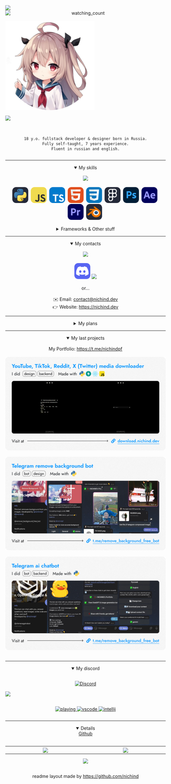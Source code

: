 <!-- HEY! You are free to use this layout, and i would be wery happy if you keep "readme layout made by https://github.com/nichind" in it ^_^ -->

<div align="center" class="head-me" style="display: flex; flex-flow: column wrap;">
	<img src="https://api.statusbadges.me/badge/status/301035790891352076"/> <img src="https://komarev.com/ghpvc/?username=nichind&color=9963B3" alt="watching_count" /><br>
	<img src="/assets/img/emoji.png" width="280" height="280"/>
	<br>
	<img src="https://raw.githubusercontent.com/nichind/nichind/dd073285c74006a8a95048c2eb528b50dfa91730/assets/img/Hi%2C%20my%20name%20is%20nichind.svg"/>
	<br><br>
 
	18 y.o. fullstack developer & designer born in Russia.
 	Fully self-taught, 7 years experience.
  	Fluent in russian and english.
</div>

----

<div align="center" class="skills" style="display: flex; flex-flow: column wrap">
	<details open>
	<summary>My skills</summary><br>
	<img src="https://raw.githubusercontent.com/nichind/nichind/dd073285c74006a8a95048c2eb528b50dfa91730/assets/img/skills.svg"/><br><br>
	<img src="https://raw.githubusercontent.com/tandpfun/skill-icons/de91fca307a83d75fc5b1f6ce24540454acead41/icons/Python-Dark.svg" width="50"/><a>&nbsp;</a> 
	<img src="https://raw.githubusercontent.com/tandpfun/skill-icons/de91fca307a83d75fc5b1f6ce24540454acead41/icons/JavaScript.svg" width="50"/><a>&nbsp;</a> 
	<img src="https://raw.githubusercontent.com/tandpfun/skill-icons/de91fca307a83d75fc5b1f6ce24540454acead41/icons/TypeScript.svg" width="50"/><a>&nbsp;</a> 
	<img src="https://raw.githubusercontent.com/tandpfun/skill-icons/de91fca307a83d75fc5b1f6ce24540454acead41/icons/HTML.svg" width="50"/><a>&nbsp;</a> 
	<img src="https://raw.githubusercontent.com/tandpfun/skill-icons/de91fca307a83d75fc5b1f6ce24540454acead41/icons/CSS.svg" width="50"/><a>&nbsp;</a> 
	<img src="https://raw.githubusercontent.com/tandpfun/skill-icons/de91fca307a83d75fc5b1f6ce24540454acead41/icons/Figma-Dark.svg" width="50"/><a>&nbsp;</a> 
	<img src="https://raw.githubusercontent.com/tandpfun/skill-icons/de91fca307a83d75fc5b1f6ce24540454acead41/icons/Photoshop.svg" width="50"/><a>&nbsp;</a> 
	<img src="https://raw.githubusercontent.com/tandpfun/skill-icons/de91fca307a83d75fc5b1f6ce24540454acead41/icons/AfterEffects.svg" width="50"/><a>&nbsp;</a> 
	<img src="https://raw.githubusercontent.com/tandpfun/skill-icons/de91fca307a83d75fc5b1f6ce24540454acead41/icons/Premiere.svg" width="50"/><a>&nbsp;</a> 
	<img src="https://raw.githubusercontent.com/tandpfun/skill-icons/de91fca307a83d75fc5b1f6ce24540454acead41/icons/Blender-Dark.svg" width="50"/><a>&nbsp;</a> 
	<br><br>
	<details>
	<summary>Frameworks & Other stuff</summary>
		<br>
		<img src="https://skillicons.dev/icons?i=nginx,git,sqlite,fastapi,cs,discord,redis,unity,godot,postgresql"/><br>
		<img src="https://skillicons.dev/icons?i=nodejs,replit,github"/><br>
  		<a>And much more...</a>		
	</details>
	</details>
</div>

----

<div align="center" class="contacts" style="display: flex; flex-flow: column wrap;">
	<details open>
	<summary>My contacts</summary><br>
	<img src="https://raw.githubusercontent.com/nichind/nichind/dd073285c74006a8a95048c2eb528b50dfa91730/assets/img/contacts.svg"/>
	<br><br>
 	<a href="https://discord.gg/nichind"><img src="https://raw.githubusercontent.com/tandpfun/skill-icons/de91fca307a83d75fc5b1f6ce24540454acead41/icons/Discord.svg" width="50"/></a>
  	<a href="https://t.me/nichind"><img src="https://upload.wikimedia.org/wikipedia/commons/thumb/8/82/Telegram_logo.svg/512px-Telegram_logo.svg.png?20220101141644" width="50"/></a>
   	<br><br>or...<br><br>
    	<a>✉️ Email: <a href="mailto://contact@nichind.dev">contact@nichind.dev</a></a><br>
     	<a>👉 Website: <a href="https://nichind.dev">https://nichind.dev</a></a>
	</details>	
</div>

----

<div align="center" class="todo" style="display: flex; flex-flow: column">
<details>
<summary>My plans</summary><br>
<div style="flex-direction: column; justify-content: center; align-items: flex-start;"> 
	
- [x] Ace exams *kinda*
- [ ] Get 100'000$
- [ ] Move to ???
- [ ] Publish game to Steam
- [ ] Produce a viral dnb track
- [ ] Learn to draw anime
- [ ] Get a "real" job (?)
- [ ] Learn Japanese
- [ ] Learn Korean
</div>
</details>
</div>

----

<div align="center" class="projects" style="display: flex; flex-flow: column wrap;">
<details open>
<summary>My last projects</summary>
	<br><a>My Portfolio: <a href="https://t.me/nichindpf">https://t.me/nichindpf</a></a><br><br>
	<a href="https://youtube.nichind.dev"><img src="/assets/img/portfolio1.png" width="600"/></a><a>&nbsp;&nbsp;&nbsp;&nbsp;&nbsp;</a> 
	<a href="https://t.me/chimeragptrobot"><img src="/assets/img/portfolio2.png" width="600"/></a><a>&nbsp;&nbsp;&nbsp;&nbsp;&nbsp;</a> 
	<a href="https://github.com/nichind"><img src="/assets/img/portfolio3.png" width="600"/></a><a>&nbsp;&nbsp;&nbsp;&nbsp;&nbsp;</a> 
</details>
</div>

----

<div align="center" class="projects" style="display: flex; flex-flow: column wrap;">
<details open>
<summary>My discord</summary>
<br>

[![Discord](https://img.shields.io/discord/992082814524731443?color=3f48cc&label=My+Discord+server&logo=discord&logoColor=white)](https://discord.gg/kvsbKtPYwa)
<br>
<div style="display: flex; flex-direction: row;">
  <a align="center" href="https://discord.com/users/301035790891352076">
    <img align="center" src="https://lanyard-profile-readme.vercel.app/api/301035790891352076?theme=dark&animated=true&hideDiscrim=true&borderRadius=30px&hideStatus=true"
      </a>
</div>  
<br>

![playing](https://api.statusbadges.me/badge/playing/301035790891352076) 
![vscode](https://api.statusbadges.me/badge/vscode/301035790891352076) ![intellij](https://api.statusbadges.me/badge/intellij/301035790891352076)

</details>

----

<div align="center" class="todo" style="display: flex; flex-flow: column">
<details open>
<summary>Github</summary><br>
<table align="center">
	<tr>
		<td width="1200px">
        <img align="center" src="https://github-readme-stats.vercel.app/api?username=nichind&theme=midnight-purple&show_icons=true&bg_color=0D1117&hide_border=true&count_private=true" draggable="false">
		</td>
		<td width="1200px">
        <img align="center" src="https://github-readme-stats.vercel.app/api/top-langs/?username=nichind&theme=midnight-purple&layout=compact&bg_color=0D1117&hide_border=true" draggable="false">
		</td>
	</tr>
</table>

<a href="http://www.github.com/nichind"><img src="https://github-readme-streak-stats.herokuapp.com/?user=nichind&stroke=ffffff&background=1c1917&ring=3382ed&fire=3382ed&currStreakNum=ffffff&currStreakLabel=3382ed&sideNums=ffffff&sideLabels=ffffff&dates=ffffff&hide_border=true" /></a>
</details>

readme layout made by <a href="https://github.com/nichind">https://github.com/nichind</a>
